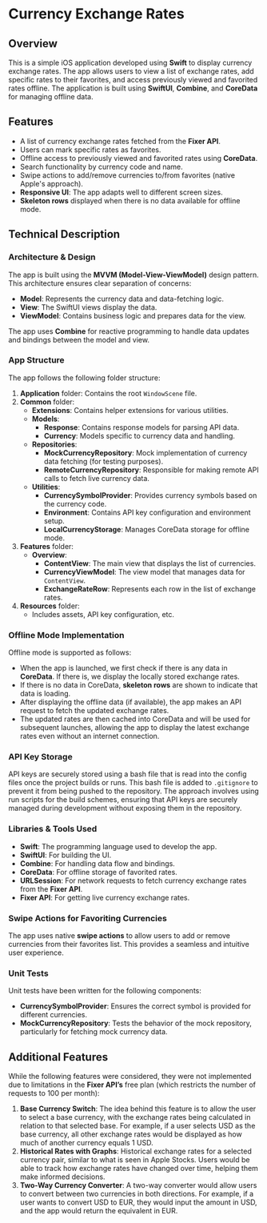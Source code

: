 # Currency Exchange Rates

## Overview
This is a simple iOS application developed using **Swift** to display currency exchange rates. The app allows users to view a list of exchange rates, add specific rates to their favorites, and access previously viewed and favorited rates offline. The application is built using **SwiftUI**, **Combine**, and **CoreData** for managing offline data.

## Features
- A list of currency exchange rates fetched from the **Fixer API**.
- Users can mark specific rates as favorites.
- Offline access to previously viewed and favorited rates using **CoreData**.
- Search functionality by currency code and name.
- Swipe actions to add/remove currencies to/from favorites (native Apple's approach).
- **Responsive UI**: The app adapts well to different screen sizes.
- **Skeleton rows** displayed when there is no data available for offline mode.

## Technical Description

### Architecture & Design
The app is built using the **MVVM (Model-View-ViewModel)** design pattern. This architecture ensures clear separation of concerns:
- **Model**: Represents the currency data and data-fetching logic.
- **View**: The SwiftUI views display the data.
- **ViewModel**: Contains business logic and prepares data for the view.

The app uses **Combine** for reactive programming to handle data updates and bindings between the model and view. 

### App Structure
The app follows the following folder structure:

1. **Application** folder: Contains the root `WindowScene` file.
2. **Common** folder:
    - **Extensions**: Contains helper extensions for various utilities.
    - **Models**:
        - **Response**: Contains response models for parsing API data.
        - **Currency**: Models specific to currency data and handling.
    - **Repositories**:
        - **MockCurrencyRepository**: Mock implementation of currency data fetching (for testing purposes).
        - **RemoteCurrencyRepository**: Responsible for making remote API calls to fetch live currency data.
    - **Utilities**:
        - **CurrencySymbolProvider**: Provides currency symbols based on the currency code.
        - **Environment**: Contains API key configuration and environment setup.
        - **LocalCurrencyStorage**: Manages CoreData storage for offline mode.
3. **Features** folder:
    - **Overview**:
        - **ContentView**: The main view that displays the list of currencies.
        - **CurrencyViewModel**: The view model that manages data for `ContentView`.
        - **ExchangeRateRow**: Represents each row in the list of exchange rates.
4. **Resources** folder:
    - Includes assets, API key configuration, etc.

### Offline Mode Implementation
Offline mode is supported as follows:
- When the app is launched, we first check if there is any data in **CoreData**. If there is, we display the locally stored exchange rates.
- If there is no data in CoreData, **skeleton rows** are shown to indicate that data is loading.
- After displaying the offline data (if available), the app makes an API request to fetch the updated exchange rates.
- The updated rates are then cached into CoreData and will be used for subsequent launches, allowing the app to display the latest exchange rates even without an internet connection.

### API Key Storage
API keys are securely stored using a bash file that is read into the config files once the project builds or runs. This bash file is added to `.gitignore` to prevent it from being pushed to the repository. The approach involves using run scripts for the build schemes, ensuring that API keys are securely managed during development without exposing them in the repository.

### Libraries & Tools Used
- **Swift**: The programming language used to develop the app.
- **SwiftUI**: For building the UI.
- **Combine**: For handling data flow and bindings.
- **CoreData**: For offline storage of favorited rates.
- **URLSession**: For network requests to fetch currency exchange rates from the **Fixer API**.
- **Fixer API**: For getting live currency exchange rates.

### Swipe Actions for Favoriting Currencies
The app uses native **swipe actions** to allow users to add or remove currencies from their favorites list. This provides a seamless and intuitive user experience.

### Unit Tests
Unit tests have been written for the following components:
- **CurrencySymbolProvider**: Ensures the correct symbol is provided for different currencies.
- **MockCurrencyRepository**: Tests the behavior of the mock repository, particularly for fetching mock currency data.

## Additional Features
While the following features were considered, they were not implemented due to limitations in the **Fixer API’s** free plan (which restricts the number of requests to 100 per month):
1. **Base Currency Switch**: The idea behind this feature is to allow the user to select a base currency, with the exchange rates being calculated in relation to that selected base. For example, if a user selects USD as the base currency, all other exchange rates would be displayed as how much of another currency equals 1 USD.
2. **Historical Rates with Graphs**: Historical exchange rates for a selected currency pair, similar to what is seen in Apple Stocks. Users would be able to track how exchange rates have changed over time, helping them make informed decisions.
3. **Two-Way Currency Converter**: A two-way converter would allow users to convert between two currencies in both directions. For example, if a user wants to convert USD to EUR, they would input the amount in USD, and the app would return the equivalent in EUR.
